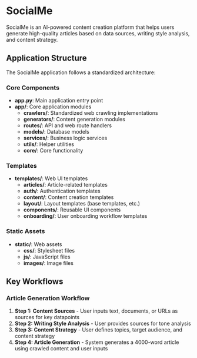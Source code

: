 # SocialMe

SocialMe is an AI-powered content creation platform that helps users generate high-quality articles based on data sources, writing style analysis, and content strategy.

## Application Structure

The SocialMe application follows a standardized architecture:

### Core Components

- **app.py**: Main application entry point
- **app/**: Core application modules
  - **crawlers/**: Standardized web crawling implementations
  - **generators/**: Content generation modules
  - **routes/**: API and web route handlers
  - **models/**: Database models
  - **services/**: Business logic services
  - **utils/**: Helper utilities
  - **core/**: Core functionality

### Templates

- **templates/**: Web UI templates
  - **articles/**: Article-related templates
  - **auth/**: Authentication templates
  - **content/**: Content creation templates
  - **layout/**: Layout templates (base templates, etc.)
  - **components/**: Reusable UI components
  - **onboarding/**: User onboarding workflow templates

### Static Assets

- **static/**: Web assets
  - **css/**: Stylesheet files
  - **js/**: JavaScript files
  - **images/**: Image files

## Key Workflows

### Article Generation Workflow

1. **Step 1: Content Sources** - User inputs text, documents, or URLs as sources for key datapoints
2. **Step 2: Writing Style Analysis** - User provides sources for tone analysis
3. **Step 3: Content Strategy** - User defines topics, target audience, and content strategy
4. **Step 4: Article Generation** - System generates a 4000-word article using crawled content and user inputs
